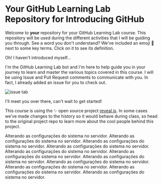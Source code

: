 # Your GitHub Learning Lab Repository for Introducing GitHub

Welcome to **your** repository for your GitHub Learning Lab course. This repository will be used during the different activities that I will be guiding you through. See a word you don't understand? We've included an emoji 📖 next to some key terms. Click on it to see its definition.

Oh! I haven't introduced myself...

I'm the GitHub Learning Lab bot and I'm here to help guide you in your journey to learn and master the various topics covered in this course. I will be using Issue and Pull Request comments to communicate with you. In fact, I already added an issue for you to check out.

![issue tab](https://lab.github.com/public/images/issue_tab.png)

I'll meet you over there, can't wait to get started!

This course is using the :sparkles: open source project [reveal.js](https://github.com/hakimel/reveal.js/). In some cases we’ve made changes to the history so it would behave during class, so head to the original project repo to learn more about the cool people behind this project.




Alterando as configurações do sistema no servidor.
Alterando as configurações do sistema no servidor.
Alterando as configurações do sistema no servidor.
Alterando as configurações do sistema no servidor.
Alterando as configurações do sistema no servidor.
Alterando as configurações do sistema no servidor.
Alterando as configurações do sistema no servidor.
Alterando as configurações do sistema no servidor.
Alterando as configurações do sistema no servidor.
Alterando as configurações do sistema no servidor.
Alterando as configurações do sistema no servidor.

